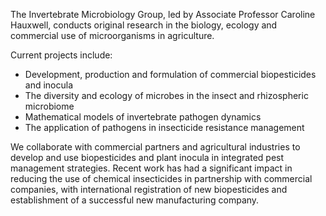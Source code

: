The Invertebrate Microbiology Group, led by Associate Professor Caroline Hauxwell, conducts original research in the biology, ecology and commercial use of microorganisms in agriculture. 

Current projects include:
- Development, production and formulation of commercial biopesticides and inocula
- The diversity and ecology of microbes in the insect and rhizospheric microbiome
- Mathematical models of invertebrate pathogen dynamics
- The application of pathogens in insecticide resistance management


We collaborate with commercial partners and agricultural industries to develop and use biopesticides and plant inocula in integrated pest management strategies. Recent work has had a significant impact in reducing the use of chemical insecticides in partnership with commercial companies, with international registration of new biopesticides and establishment of a successful new manufacturing company.
